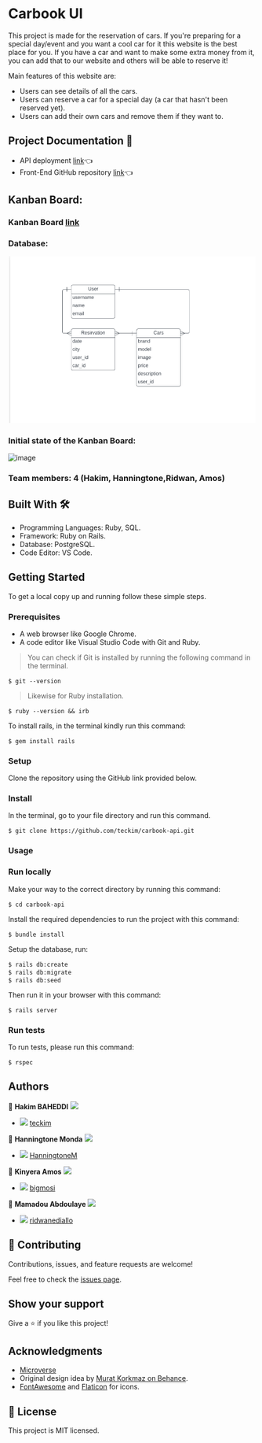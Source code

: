 # Carbook UI

This project is made for the reservation of cars. If you're preparing for a special day/event and you want a cool car for it this website is the best place for you. If you have a car and want to make some extra money from it, you can add that to our website and others will be able to reserve it! 

Main features of this website are:
 - Users can see details of all the cars.
 - Users can reserve a car for a special day (a car that hasn't been reserved yet).
 - Users can add their own cars and remove them if they want to.

 ## Project Documentation 📄

- API deployment [link](http://localhost:3000/v1)👈
- Front-End GitHub repository [link](https://github.com/teckim/carbook-ui)👈

## Kanban Board:

### Kanban Board [link](https://github.com/users/teckim/projects/2)

### Database:
![image](database.png)

### Initial state of the Kanban Board:
![image](https://user-images.githubusercontent.com/89228743/196984547-5569b508-be9b-4216-9f54-ceb5a6e0a483.png)

### Team members: 4 (Hakim, Hanningtone,Ridwan, Amos)
 
## Built With 🛠️

 - Programming Languages: Ruby, SQL.
 - Framework: Ruby on Rails.
 - Database: PostgreSQL.
 - Code Editor: VS Code.
 
## Getting Started
 
To get a local copy up and running follow these simple steps.

### Prerequisites

- A web browser like Google Chrome.
- A code editor like Visual Studio Code with Git and Ruby.

> You can check if Git is installed by running the following command in the terminal.
```
$ git --version
```
> Likewise for Ruby installation.
```
$ ruby --version && irb
```
To install rails, in the terminal kindly run this command:

```
$ gem install rails
```
### Setup

Clone the repository using the GitHub link provided below.

### Install

In the terminal, go to your file directory and run this command.
```
$ git clone https://github.com/teckim/carbook-api.git
```
### Usage

### Run locally

Make your way to the correct directory by running this command:

```
$ cd carbook-api
```

Install the required dependencies to run the project with this command:
```
$ bundle install
```

Setup the database, run:
```
$ rails db:create
$ rails db:migrate
$ rails db:seed
```

Then run it in your browser with this command:

```
$ rails server
```

### Run tests

To run tests, please run this command:
```
$ rspec
```
## Authors

👤 **Hakim BAHEDDI** <img src="https://emojis.slackmojis.com/emojis/images/1531849430/4246/blob-sunglasses.gif?1531849430" width="20"/>

- <img src="https://user-images.githubusercontent.com/67911212/185442918-aa30589c-c9f9-4edb-8955-1036ceebd5c2.png" width="18"/> [teckim](https://github.com/teckim)


👤 **Hanningtone Monda** <img src="https://emojis.slackmojis.com/emojis/images/1531849430/4246/blob-sunglasses.gif?1531849430" width="20"/>

- <img src="https://user-images.githubusercontent.com/67911212/185442918-aa30589c-c9f9-4edb-8955-1036ceebd5c2.png" width="18"/> [HanningtoneM](https://github.com/HanningtoneM)


👤 **Kinyera Amos** <img src="https://emojis.slackmojis.com/emojis/images/1531849430/4246/blob-sunglasses.gif?1531849430" width="20"/>

- <img src="https://user-images.githubusercontent.com/67911212/185442918-aa30589c-c9f9-4edb-8955-1036ceebd5c2.png" width="18"/> [bigmosi](https://github.com/bigmosi)

👤 **Mamadou Abdoulaye** <img src="https://emojis.slackmojis.com/emojis/images/1531849430/4246/blob-sunglasses.gif?1531849430" width="20"/>

- <img src="https://user-images.githubusercontent.com/67911212/185442918-aa30589c-c9f9-4edb-8955-1036ceebd5c2.png" width="18"/> [ridwanediallo](https://github.com/ridwanediallo)

## 🤝 Contributing

Contributions, issues, and feature requests are welcome!

Feel free to check the [issues page](../../issues/).

## Show your support

Give a ⭐️ if you like this project!

## Acknowledgments
- [Microverse](https://www.microverse.org/)
- Original design idea by [Murat Korkmaz on Behance](https://www.behance.net/muratk).
- [FontAwesome](https://fontawesome.com/) and [Flaticon](https://www.flaticon.com/) for icons.

## 📝 License
This project is MIT licensed.
